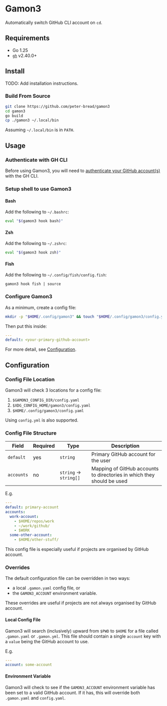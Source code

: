 # Gamon3

Automatically switch GitHub CLI account on `cd`.

## Requirements

- Go 1.25
- [`gh`](https://cli.github.com/) v2.40.0+

## Install

TODO: Add installation instructions.

### Build From Source

```bash
git clone https://github.com/peter-bread/gamon3
cd gamon3
go build
cp ./gamon3 ~/.local/bin
```

Assuming `~/.local/bin` is in `PATH`.

## Usage

### Authenticate with GH CLI

Before using Gamon3, you will need to [authenticate your GitHub
account(s)](https://cli.github.com/manual/gh_auth_login) with the GH CLI.

### Setup shell to use Gamon3

#### Bash

Add the following to `~/.bashrc`:

```bash
eval "$(gamon3 hook bash)"
```

#### Zsh

Add the following to `~/.zshrc`:

```bash
eval "$(gamon3 hook zsh)"
```

#### Fish

Add the following to `~/.config/fish/config.fish`:

```fish
gamon3 hook fish | source
```

### Configure Gamon3

As a minimum, create a config file:

```bash
mkdir -p "$HOME/.config/gamon3" && touch "$HOME/.config/gamon3/config.yaml"
```

Then put this inside:

```yaml
---
default: <your-primary-github-account>
```

For more detail, see [Configuration](#configuration).

## Configuration

### Config File Location

Gamon3 will check 3 locations for a config file:

1. `$GAMON3_CONFIG_DIR/config.yaml`
1. `$XDG_CONFIG_HOME/gamon3/config.yaml`
1. `$HOME/.config/gamon3/config.yaml`

Using `config.yml` is also supported.

### Config File Structure

| Field      | Required | Type                   | Description                                                            |
| ---------- | -------- | ---------------------- | ---------------------------------------------------------------------- |
| `default`  | yes      | `string`               | Primary GitHub account for the user                                    |
| `accounts` | no       | `string` -> `string[]` | Mapping of GitHub accounts to directories in which they should be used |

E.g.

```yaml
---
default: primary-account
accounts:
  work-account:
    - $HOME/repos/work
    - ~/work/github/
    - $WORK
  some-other-account:
    - $HOME/other-stuff/
```

This config file is especially useful if projects are organised by GitHub
account.

### Overrides

The default configuration file can be overridden in two ways:

- a local `.gamon.yaml` config file, or
- the `GAMON3_ACCOUNT` environment variable.

These overrides are useful if projects are not always organised by GitHub
account.

#### Local Config File

Gamon3 will search (inclusively) upward from `$PWD` to `$HOME` for a file
called `.gamon.yaml` or `.gamon.yml`. This file should contain a single
`account` key with a `value` being the GitHub account to use.

E.g.

```yaml
---
account: some-account
```

#### Environment Variable

Gamon3 will check to see if the `GAMON3_ACCOUNT` environment variable has been
set to a valid GitHub account. If it has, this will override both `.gamon.yaml`
and `config.yaml`.
